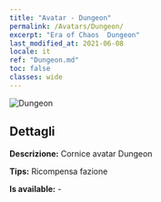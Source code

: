 ```yaml
---
title: "Avatar - Dungeon"
permalink: /Avatars/Dungeon/
excerpt: "Era of Chaos  Dungeon"
last_modified_at: 2021-06-08
locale: it
ref: "Dungeon.md"
toc: false
classes: wide
---
```

 ![Dungeon](/images/a/avatarFrame_45.png)

## Dettagli

 **Descrizione:** Cornice avatar Dungeon 

 **Tips:** Ricompensa fazione 

 **Is available:**  - 

